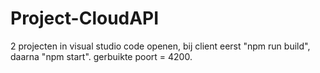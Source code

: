 # Project-CloudAPI

2 projecten in visual studio code openen, bij client eerst "npm run build", daarna "npm start".
gerbuikte poort = 4200.
